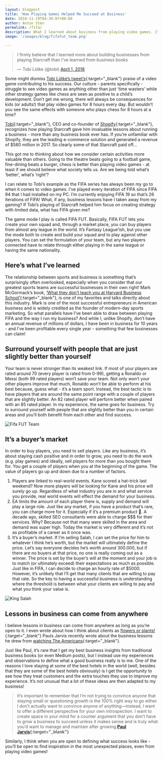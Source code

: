 ```yaml
---
layout: blogpost
title: 'How Playing Games Helped Me Succeed at Business'
date: 2018-11-19T04:39:07+00:00
author: Anton Sten
permalink: /fifa/
description: What I learned about business from playing video games. It’s more than you think!
image: '/images/blog/fifafut_team.png'

---
```

<blockquote class="twitter-tweet" data-lang="en"><p lang="en" dir="ltr">I firmly believe that I learned more about building businesses from playing Starcraft than I&#39;ve learned from business books</p>&mdash; Tobi Lütke (@tobi) <a href="https://twitter.com/tobi/status/980241236857577472?ref_src=twsrc%5Etfw">April 1, 2018</a></blockquote> <script async src="https://platform.twitter.com/widgets.js" charset="utf-8"></script>

Some might dismiss [Tobi Lütke’s tweet’s](https://twitter.com/tobi/status/980241236857577472){:target="_blank"} praise of a video game contributing to his success. Our culture - parents specifically - struggle to see video games as anything other than just ‘time wasters’ while other strategy games like chess are seen as positive to a child’s development. Don’t get me wrong, there will always be consequences for kids (or adults!) that play video games for 8 hours every day. But wouldn’t you see the same effects with someone who plays chess for 8 hours at a time?

[Tobi](https://twitter.com/tobi/){:target="_blank"}, CEO and co-founder of [Shopify](https://www.shopify.com){:target="_blank"}, recognizes how playing Starcraft gave him invaluable lessons about running a business - more than any business book ever has. If you’re unfamiliar with Shopify, they are the leading e-commerce solution and generated a revenue of $580 million in 2017. So clearly some of that Starcraft paid off…

This got me to thinking about how we consider certain activities more valuable than others. Going to the theatre beats going to a football game, fine-dining beats a burger, chess is better than playing video games - at least if we should believe what society tells us. Are we being told what’s ‘better’, what’s ‘right’?

I can relate to Tobi’s example as the FIFA series has always been my go to when it comes to video games. I’ve played every iteration of FIFA since FIFA 94 that I had installed on my PC. I’m currently enjoying FIFA 19 so that’s 26 iterations of FIFA! What, if any, business lessons have I taken away from my gaming? If Tobi’s playing of Starcraft helped him focus on creating strategy with limited data, what has FIFA given me?

The game mode I play is called FIFA FUT. Basically, FIFA FUT lets you create your own squad and, through a market place, you can buy players from almost any league in the world. It’s Fantasy League’ish, but you use the mode both to create and build your squad and to play against other players. You can set the formulation of your team, but any two players connected have to relate through either playing in the same league or having the same nationality.

## Here’s what I’ve learned

The relationship between sports and business is something that’s surprisingly often overlooked, especially when you consider that our greatest sports teams are successful businesses in their own right! Mark McGormack’s book, [‘What they don’t teach you at Harvard Business School’](https://www.amazon.com/What-Teach-Harvard-Business-School/dp/0553345834){:target="_blank"}, is one of my favorites and talks directly about this industry. Mark is one of the most successful entrepreneurs in American business and is widely credited as the founder of modern-day sports marketing. So what parallels have I’ve been able to draw between playing FIFA and the way I run my business? And while I, unlike Shopify, don’t have an annual revenue of millions of dollars, I have been in business for 10 years - and I’ve been profitable every single year - something that few businesses can claim!

## Surround yourself with people that are just slightly better than yourself
Your team is never stronger than its weakest link. If most of your players are rated around 70 (every player is rated from 0-99), getting a Ronaldo or Messi (both 99 rated players) won’t save your team. Not only won’t your other players improve that much, Ronaldo won’t be able to perform at his best because, guess what - it’s a team sport. Instead, the best tactic is to have players that are around the same point range with a couple of players that are slightly better. An 82 rated player will perform better when paired with an 85 rated player. In my experience, the same goes for business. Try to surround yourself with people that are slightly better than you in certain areas and you’ll both benefit from each other and find success.

![Fifa FUT Team](/images/blog/fifafut_team.png)


## It’s a buyer’s market
In order to buy players, you need to sell players. Like any business, it’s about staying cash positive and in order to grow, you need to do the work (e.g. play games) and ideally, sell players for more than you bought them for. You get a couple of players when you at the beginning of the game. The value of players go up and down due to a number of factors.

1. Players are linked to real-world events. Kane scored a hat-trick last weekend? Now more players will be looking for Kane and his price will surely go up. Regardless of what industry you are in and what service you provide, real world events will effect the demand for your business.
2. EA limits the amount of each player there is, supply and demand will play a large role. Just like any market, if you have a product that’s rare, you can charge more for it. Especially if it’s a premium product 🙂. A decade ago, skilled SEO consultants were able to charge $$$ for their services. Why? Because not that many were skilled in the area and demand was super high. Today the market is very different and it’s not as profitable of a career as it once was.
3. It’s a buyer’s market. If I’m selling Salah, I can set the price for him to whatever I think he’s worth, but the market will ultimately define the price. Let’s say everyone decides he’s worth around 300.000, but if there are no buyers at that price, no one is really coming out as a winner. The price is set by the buyer’s will at the moment and your job is to match (or ultimately exceed) their expectations as much as possible. Just like in FIFA, I can decide to charge an hourly rate of $5000. However, it’s unlikely that I’ll get that many clients that are willing to pay that rate. So the key to having a successful business is understanding where the threshold is between what your clients are willing to pay and what you think your value is.

![King Salah](/images/blog/fifa_fut_salah.png)

## Lessons in business can come from anywhere

I believe lessons in business can come from anywhere as long as you’re open to it. I even wrote about how I think about clients as [flowers or plants!](https://www.antonsten.com/flowers/){:target="_blank"} Pauls Jarvis recently wrote about the business lessons he drew from [watching The Americans](https://pjrvs.com/americans/){:target="_blank"}.

Just like Paul, it’s rare that I get my best business insights from traditional business books (or even Medium posts), but I instead use my experiences and observations to define what a good business really is to me. One of the reasons I love staying at some of the best hotels in the world (well, besides that they are some of the best hotels obviously) is I get the opportunity to see how they treat customers and the extra touches they use to improve my experience. It’s not unusual that a lot of these ideas are then adapted to my business!

>It’s important to remember that I’m not trying to convince anyone that staying small or questioning growth is the 100% right way to go either. I don’t actually want to convince anyone of anything—instead, I want to offer a different perspective for your own introspection. I want to create space in your mind for a counter argument that you don’t have to grow a business to succeed unless it makes sense and is truly what you’d want to manage and maintain after growing.**[Paul Jarvis](https://pjrvs.com/americans/){:target="_blank"}**

Similarly, I think when you are open to defining what success looks like - you’ll be open to find inspiration in the most unexpected places, even from playing video games!
